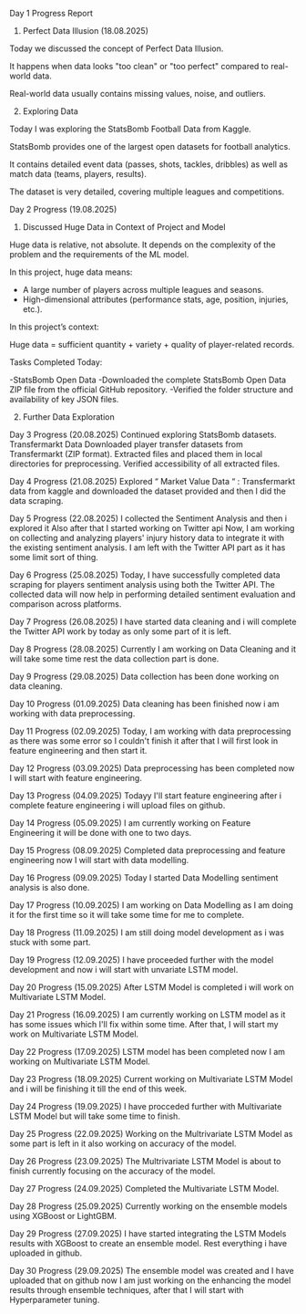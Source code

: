 Day 1 Progress Report
1. Perfect Data Illusion (18.08.2025)

Today we discussed the concept of Perfect Data Illusion.

It happens when data looks "too clean" or "too perfect" compared to real-world data.

Real-world data usually contains missing values, noise, and outliers.


2. Exploring Data

Today I was exploring the StatsBomb Football Data from Kaggle.

StatsBomb provides one of the largest open datasets for football analytics.

It contains detailed event data (passes, shots, tackles, dribbles) as well as match data (teams, players, results).

The dataset is very detailed, covering multiple leagues and competitions.


Day 2 Progress (19.08.2025)
1) Discussed Huge Data in Context of Project and Model

Huge data is relative, not absolute. It depends on the complexity of the problem and the requirements of the ML model.

In this project, huge data means:

* A large number of players across multiple leagues and seasons.
* High-dimensional attributes (performance stats, age, position, injuries, etc.).

In this project’s context:

Huge data = sufficient quantity + variety + quality of player-related records.

Tasks Completed Today:

-StatsBomb Open Data
-Downloaded the complete StatsBomb Open Data ZIP file from the official GitHub repository.
-Verified the folder structure and availability of key JSON files.

2) Further Data Exploration


Day 3 Progress (20.08.2025)
Continued exploring StatsBomb datasets.
 Transfermarkt Data
	Downloaded player transfer datasets from Transfermarkt (ZIP format).
	Extracted files and placed them in local directories for preprocessing.
	Verified accessibility of all extracted files.


Day 4 Progress (21.08.2025)
Explored “ Market Value Data “ : Transfermarkt data from kaggle and downloaded the dataset provided and then I did the data scraping.


Day 5 Progress (22.08.2025)
I collected the Sentiment Analysis and then i explored it 
Also after that I started working on Twitter api
Now, I am working on collecting and analyzing players' injury history data to integrate it with the existing sentiment analysis.
I am left with the Twitter API part as it has some limit sort of thing.


Day 6 Progress (25.08.2025)
Today, I have successfully completed data scraping for players sentiment analysis using both the Twitter API. The collected data will now help in performing detailed sentiment evaluation and comparison across platforms.


Day 7 Progress (26.08.2025)
I have started data cleaning and i will complete the Twitter API work by today as only some part of it is left.


Day 8 Progress (28.08.2025)
Currently I am working on Data Cleaning and it will take some time rest the data collection part is done.


Day 9 Progress (29.08.2025)
Data collection has been done working on data cleaning.


Day 10 Progress (01.09.2025)
Data cleaning has been finished now i am working with data preprocessing.


Day 11 Progress (02.09.2025)
Today, I am working with data preprocessing as there was some error so I couldn't finish it after that I will first look in feature engineering and then start it.


Day 12 Progress (03.09.2025)
Data preprocessing has been completed now I will start with feature engineering.


Day 13 Progress (04.09.2025)
Todayy I'll start feature engineering after i complete feature engineering i will upload files on github.


Day 14 Progress (05.09.2025)
I am currently working on Feature Engineering it will be done with one to two days.


Day 15 Progress (08.09.2025)
Completed data preprocessing and feature engineering now I will start with data modelling.


Day 16 Progress (09.09.2025)
Today I started Data Modelling sentiment analysis is also done.


Day 17 Progress (10.09.2025)
I am working on Data Modelling as I am doing it for the first time so it will take some time for me to complete.


Day 18 Progress (11.09.2025)
I am still doing model development as i was stuck with some part.


Day 19 Progress (12.09.2025)
I have proceeded further with the model development and now i will start with unvariate LSTM model.


Day 20 Progress (15.09.2025)
After LSTM Model is completed i will work on Multivariate LSTM Model.


Day 21 Progress (16.09.2025)
I am currently working on LSTM model as it has some issues which I'll fix within some time. After that, I will start my work on Multivariate LSTM Model.


Day 22 Progress (17.09.2025)
LSTM model has been completed now I am working on Multivariate LSTM Model.


Day 23 Progress (18.09.2025)
Current working on Multivariate LSTM Model and i will be finishing it till the end of this week.


Day 24 Progress (19.09.2025)
I have procceded further with Multivariate LSTM Model but will take some time to finish.


Day 25 Progress (22.09.2025)
Working on the Multrivariate LSTM Model as some part is left in it also working on accuracy of the model.


Day 26 Progress (23.09.2025)
The Multrivariate LSTM Model is about to finish currently focusing on the accuracy of the model.


Day 27 Progress (24.09.2025)
Completed the Multivariate LSTM Model.


Day 28 Progress (25.09.2025)
Currently working on the ensemble models using XGBoost or LightGBM.


Day 29 Progress (27.09.2025)
I have started integrating the LSTM Models results with XGBoost to create an ensemble model. Rest everything i have uploaded in github.


Day 30 Progress (29.09.2025)
The ensemble model was created and  I have uploaded that on github now I am just working on the enhancing the model results through ensemble techniques, after that I will start with Hyperparameter tuning.

